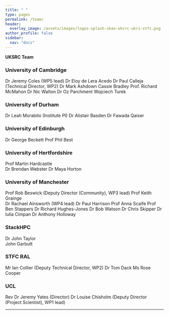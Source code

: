 ```yaml
---
title: " "
type: pages
permalink: /team/
header:
  overlay_image: /assets/images/logos-splash-skao-uksrc-ukri-stfc.png
author_profile: false
sidebar: 
  nav: "docs"
---
```

**UKSRC Team**



### University of Cambridge ###
Dr Jeremy Coles (WP5 lead)
Dr Eloy de Lera Acedo 
Dr Paul Calleja (Technical Director, WP2)
Dr Mark Ashdown
Cassie Bradley
Prof. Richard McMahon
Dr Nic Walton
Dr Oz Parchment 
Wojciech Turek

### University of Durham ### 
Dr Leah Morabito (Institute PI)
Dr Alistair Basden
Dr Fawada Qaiser

### University of Edinburgh ### 
Dr George Beckett
Prof Phil Best  

### University of Hertfordshire  ###
Prof Martin Hardcastle  
Dr Brendan Webster
Dr Maya Horton

### University of Manchester ###
Prof Rob Beswick (Deputy Director (Community), WP3 lead)
Prof Keith Grainge  
Dr Rachael Ainsworth (WP4 lead)
Dr Paul Harrison 
Prof Anna Scaife
Prof Ben Stappers
Dr Richard Hughes-Jones
Dr Bob Watson
Dr Chris Skipper
Dr Iulia Cimpan
Dr Anthony Holloway

### StackHPC ###
Dr John Taylor  
John Garbutt 

### STFC RAL ###
Mr Ian Collier (Deputy Technical Director, WP2)
Dr Tom Dack
Ms Rose Cooper

### UCL ###
Rev Dr Jeremy Yates (Director)
Dr Louise Chisholm (Deputy Director (Project Scientist), WP1 lead)
  
---
